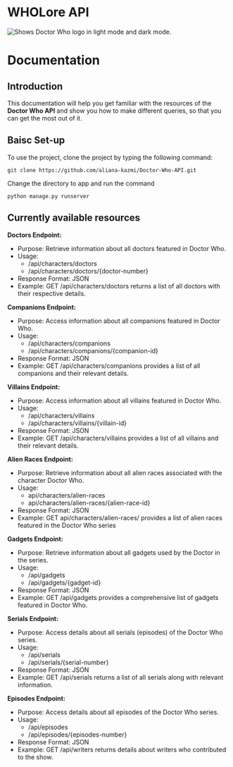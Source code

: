 # WHOLore API
<picture>
  <source media="(prefers-color-scheme: dark)" srcset="https://encrypted-tbn0.gstatic.com/images?q=tbn:ANd9GcTD0dyUwF1M7nZovb0te6lgBVJEAsZPnZT1cg&usqp=CAU">
  <source media="(prefers-color-scheme: light)" srcset="https://logos-world.net/wp-content/uploads/2020/12/Doctor-Who-Logo-2018-present.jpg">
  <img alt="Shows Doctor Who logo in light mode and dark mode." src="https://logos-world.net/wp-content/uploads/2020/12/Doctor-Who-Logo-2018-present.jpg">
</picture>

# Documentation


## Introduction
This documentation will help you get familiar with the resources of the **Doctor Who API** and show you how to make different queries, so that you can get the most out of it.

## Baisc Set-up

To use the project, clone the project by typing the following command:

```
git clone https://github.com/aliana-kazmi/Doctor-Who-API.git
```

Change the directory to app and run the command 

```
python manage.py runserver
```

## Currently available resources

**Doctors Endpoint:**
- Purpose: Retrieve information about all doctors featured in Doctor Who.
- Usage:
  - /api/characters/doctors
  - /api/characters/doctors/{doctor-number}
- Response Format: JSON
- Example: GET /api/characters/doctors returns a list of all doctors with their respective details.

**Companions Endpoint:**
- Purpose: Access information about all companions featured in Doctor Who.
- Usage:
  - /api/characters/companions
  - /api/characters/companions/{companion-id}
- Response Format: JSON
- Example: GET /api/characters/companions provides a list of all companions and their relevant details.

**Villains Endpoint:**
- Purpose: Access information about all villains featured in Doctor Who.
- Usage:
  - /api/characters/villains
  - /api/characters/villains/{villain-id}
- Response Format: JSON
- Example: GET /api/characters/villains provides a list of all villains and their relevant details.

**Alien Races Endpoint:**
- Purpose: Retrieve information about all alien races associated with the character Doctor Who.
- Usage:
  - api/characters/alien-races
  - api/characters/alien-races/{alien-race-id}
- Response Format: JSON
- Example: GET api/characters/alien-races/ provides a list of alien races featured in the Doctor Who series

**Gadgets Endpoint:**
- Purpose: Retrieve information about all gadgets used by the Doctor in the series.
- Usage:
  - /api/gadgets
  - /api/gadgets/{gadget-id}
- Response Format: JSON
- Example: GET /api/gadgets provides a comprehensive list of gadgets featured in Doctor Who.

**Serials Endpoint:**
- Purpose: Access details about all serials (episodes) of the Doctor Who series.
- Usage:
  - /api/serials
  - /api/serials/{serial-number}
- Response Format: JSON
- Example: GET /api/serials returns a list of all serials along with relevant information.

**Episodes Endpoint:**
- Purpose: Access details about all episodes of the Doctor Who series.
- Usage:
  - /api/episodes
  - /api/episodes/{episodes-number}
- Response Format: JSON
- Example: GET /api/writers returns details about writers who contributed to the show.



